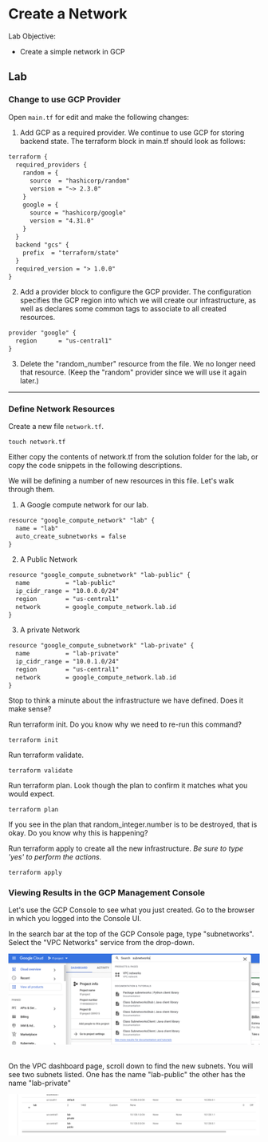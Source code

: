 # Create a Network

Lab Objective:
- Create a simple network in GCP

## Lab

### Change to use GCP Provider

Open `main.tf` for edit and make the following changes:

1. Add GCP as a required provider.  We continue to use GCP for storing backend state.  The terraform block in main.tf should look as follows:

```
terraform {
  required_providers {
    random = {
      source  = "hashicorp/random"
      version = "~> 2.3.0"
    }
    google = {
      source = "hashicorp/google"
      version = "4.31.0"
    }
  }
  backend "gcs" {
    prefix  = "terraform/state"
  }
  required_version = "> 1.0.0"
}
```

2. Add a provider block to configure the GCP provider.  The configuration specifies the GCP region into which we will create our infrastructure, as well as declares some common tags to associate to all created resources.

```
provider "google" {
  region      = "us-central1"
}
```

3. Delete the "random_number" resource from the file.  We no longer need that resource. (Keep the "random" provider since we will use it again later.)

---

### Define Network Resources

Create a new file `network.tf`.
```
touch network.tf
```

Either copy the contents of network.tf from the solution folder for the lab, or copy the code snippets in the following descriptions.

We will be defining a number of new resources in this file.  Let's walk through them.

1. A Google compute network for our lab.

```
resource "google_compute_network" "lab" {
  name = "lab"
  auto_create_subnetworks = false
}
```

2. A Public Network  

```
resource "google_compute_subnetwork" "lab-public" {
  name          = "lab-public"
  ip_cidr_range = "10.0.0.0/24"
  region        = "us-central1"
  network       = google_compute_network.lab.id
}
```

3. A private Network

```
resource "google_compute_subnetwork" "lab-private" {
  name          = "lab-private"
  ip_cidr_range = "10.0.1.0/24"
  region        = "us-central1"
  network       = google_compute_network.lab.id
}
```


Stop to think a minute about the infrastructure we have defined. Does it make sense?

Run terraform init.  Do you know why we need to re-run this command?
```
terraform init
```
Run terraform validate.
```
terraform validate
```
Run terraform plan.  Look though the plan to confirm it matches what you would expect.
```
terraform plan
```
If you see in the plan that random_integer.number is to be destroyed, that is okay.  Do you know why this is happening?

Run terraform apply to create all the new infrastructure. *Be sure to type 'yes' to perform the actions.*
```
terraform apply
```

### Viewing Results in the GCP Management Console

Let's use the GCP Console to see what you just created.  Go to the browser in which you logged into the Console UI.

In the search bar at the top of the GCP Console page, type "subnetworks".  Select the "VPC Networks" service from the drop-down.

![AWS Console Service Search](./images/console-search-vpc.png "GCP Console Service Search")
<br /><br />

On the VPC dashboard page, scroll down to find the new subnets.  You will see two subnets listed.  One has the name "lab-public" the other has the name "lab-private"

![Subnet List](./images/subnet-list.png "Subnet List")
